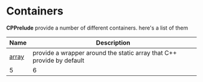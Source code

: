 # Containers

**CPPrelude** provide a number of different containers. here's a list of them

| Name              | Description                              |
| ----------------- | ---------------------------------------- |
| [array](array.md) | provide a wrapper around the static array that C++ provide by default |
| 5                 | 6                                        |

